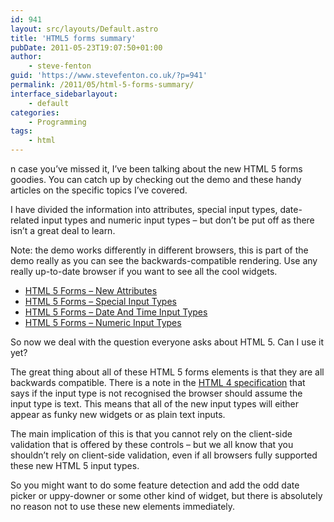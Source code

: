 ```yaml
---
id: 941
layout: src/layouts/Default.astro
title: 'HTML5 forms summary'
pubDate: 2011-05-23T19:07:50+01:00
author:
    - steve-fenton
guid: 'https://www.stevefenton.co.uk/?p=941'
permalink: /2011/05/html-5-forms-summary/
interface_sidebarlayout:
    - default
categories:
    - Programming
tags:
    - html
---
```


n case you’ve missed it, I’ve been talking about the new HTML 5 forms goodies. You can catch up by checking out the demo and these handy articles on the specific topics I’ve covered.

I have divided the information into attributes, special input types, date-related input types and numeric input types – but don’t be put off as there isn’t a great deal to learn.

Note: the demo works differently in different browsers, this is part of the demo really as you can see the backwards-compatible rendering. Use any really up-to-date browser if you want to see all the cool widgets.

- [HTML 5 Forms – New Attributes](https://www.stevefenton.co.uk/2011/05/HTML-5-Form-Elements-New-Attributes/)
- [HTML 5 Forms – Special Input Types](https://www.stevefenton.co.uk/2011/05/HTML-5-Forms-Special-Input-Elements/)
- [HTML 5 Forms – Date And Time Input Types](https://www.stevefenton.co.uk/2011/05/HTML-5-Forms-Date-Input-Elements/)
- [HTML 5 Forms – Numeric Input Types](https://www.stevefenton.co.uk/2011/05/HTML-5-Forms-Number-Input-Elements/)

So now we deal with the question everyone asks about HTML 5. Can I use it yet?

The great thing about all of these HTML 5 forms elements is that they are all backwards compatible. There is a note in the [HTML 4 specification](https://www.w3.org/TR/html401/interact/forms.html#h-17.4) that says if the input type is not recognised the browser should assume the input type is text. This means that all of the new input types will either appear as funky new widgets or as plain text inputs.

The main implication of this is that you cannot rely on the client-side validation that is offered by these controls – but we all know that you shouldn’t rely on client-side validation, even if all browsers fully supported these new HTML 5 input types.

So you might want to do some feature detection and add the odd date picker or uppy-downer or some other kind of widget, but there is absolutely no reason not to use these new elements immediately.